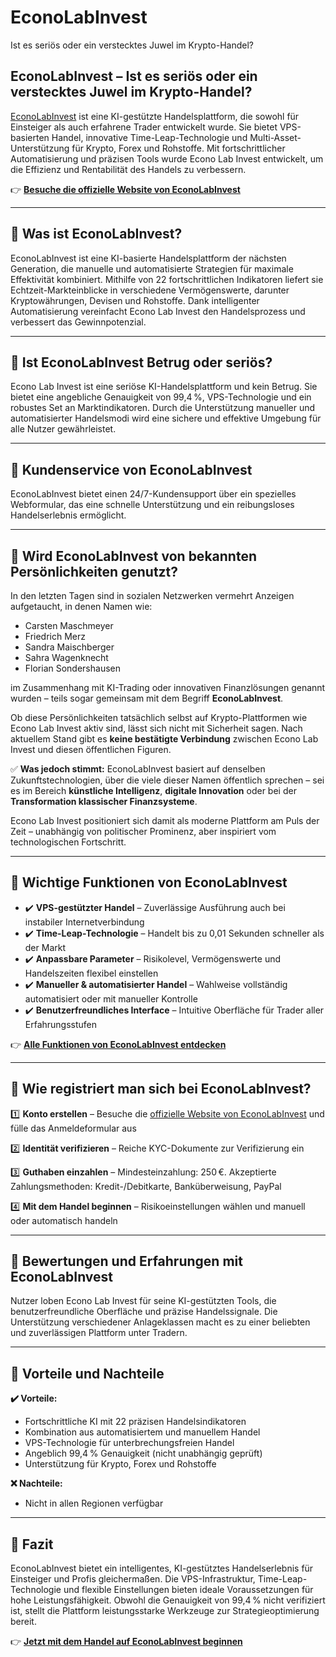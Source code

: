 # EconoLabInvest
Ist es seriös oder ein verstecktes Juwel im Krypto-Handel?

## EconoLabInvest – Ist es seriös oder ein verstecktes Juwel im Krypto-Handel?

[EconoLabInvest](https://econolabinvest.de) ist eine KI-gestützte Handelsplattform, die sowohl für Einsteiger als auch erfahrene Trader entwickelt wurde. Sie bietet VPS-basierten Handel, innovative Time-Leap-Technologie und Multi-Asset-Unterstützung für Krypto, Forex und Rohstoffe. Mit fortschrittlicher Automatisierung und präzisen Tools wurde Econo Lab Invest entwickelt, um die Effizienz und Rentabilität des Handels zu verbessern.

👉 **[Besuche die offizielle Website von EconoLabInvest](https://econolabinvest.de)**

---

## 📌 Was ist EconoLabInvest?

EconoLabInvest ist eine KI-basierte Handelsplattform der nächsten Generation, die manuelle und automatisierte Strategien für maximale Effektivität kombiniert. Mithilfe von 22 fortschrittlichen Indikatoren liefert sie Echtzeit-Markteinblicke in verschiedene Vermögenswerte, darunter Kryptowährungen, Devisen und Rohstoffe. Dank intelligenter Automatisierung vereinfacht Econo Lab Invest den Handelsprozess und verbessert das Gewinnpotenzial.

---

## 📌 Ist EconoLabInvest Betrug oder seriös?

Econo Lab Invest ist eine seriöse KI-Handelsplattform und kein Betrug. Sie bietet eine angebliche Genauigkeit von 99,4 %, VPS-Technologie und ein robustes Set an Marktindikatoren. Durch die Unterstützung manueller und automatisierter Handelsmodi wird eine sichere und effektive Umgebung für alle Nutzer gewährleistet.

---

## 📌 Kundenservice von EconoLabInvest

EconoLabInvest bietet einen 24/7-Kundensupport über ein spezielles Webformular, das eine schnelle Unterstützung und ein reibungsloses Handelserlebnis ermöglicht.

---

## 📌 Wird EconoLabInvest von bekannten Persönlichkeiten genutzt?

In den letzten Tagen sind in sozialen Netzwerken vermehrt Anzeigen aufgetaucht, in denen Namen wie:

- Carsten Maschmeyer
- Friedrich Merz
- Sandra Maischberger
- Sahra Wagenknecht
- Florian Sondershausen

im Zusammenhang mit KI-Trading oder innovativen Finanzlösungen genannt wurden – teils sogar gemeinsam mit dem Begriff **EconoLabInvest**.

Ob diese Persönlichkeiten tatsächlich selbst auf Krypto-Plattformen wie Econo Lab Invest aktiv sind, lässt sich nicht mit Sicherheit sagen. Nach aktuellem Stand gibt es **keine bestätigte Verbindung** zwischen Econo Lab Invest und diesen öffentlichen Figuren.

✅ **Was jedoch stimmt:** EconoLabInvest basiert auf denselben Zukunftstechnologien, über die viele dieser Namen öffentlich sprechen – sei es im Bereich **künstliche Intelligenz**, **digitale Innovation** oder bei der **Transformation klassischer Finanzsysteme**.

Econo Lab Invest positioniert sich damit als moderne Plattform am Puls der Zeit – unabhängig von politischer Prominenz, aber inspiriert vom technologischen Fortschritt.

---

## 📌 Wichtige Funktionen von EconoLabInvest

- ✔️ **VPS-gestützter Handel** – Zuverlässige Ausführung auch bei instabiler Internetverbindung
- ✔️ **Time-Leap-Technologie** – Handelt bis zu 0,01 Sekunden schneller als der Markt
- ✔️ **Anpassbare Parameter** – Risikolevel, Vermögenswerte und Handelszeiten flexibel einstellen
- ✔️ **Manueller & automatisierter Handel** – Wahlweise vollständig automatisiert oder mit manueller Kontrolle
- ✔️ **Benutzerfreundliches Interface** – Intuitive Oberfläche für Trader aller Erfahrungsstufen

👉 **[Alle Funktionen von EconoLabInvest entdecken](https://econolabinvest.de)**

---

## 📌 Wie registriert man sich bei EconoLabInvest?

1️⃣ **Konto erstellen** – Besuche die [offizielle Website von EconoLabInvest](https://econolabinvest.de) und fülle das Anmeldeformular aus

2️⃣ **Identität verifizieren** – Reiche KYC-Dokumente zur Verifizierung ein

3️⃣ **Guthaben einzahlen** – Mindesteinzahlung: 250 €. Akzeptierte Zahlungsmethoden: Kredit-/Debitkarte, Banküberweisung, PayPal

4️⃣ **Mit dem Handel beginnen** – Risikoeinstellungen wählen und manuell oder automatisch handeln

---

## 📌 Bewertungen und Erfahrungen mit EconoLabInvest

Nutzer loben Econo Lab Invest für seine KI-gestützten Tools, die benutzerfreundliche Oberfläche und präzise Handelssignale. Die Unterstützung verschiedener Anlageklassen macht es zu einer beliebten und zuverlässigen Plattform unter Tradern.

---

## 📌 Vorteile und Nachteile

**✔️ Vorteile:**
- Fortschrittliche KI mit 22 präzisen Handelsindikatoren
- Kombination aus automatisiertem und manuellem Handel
- VPS-Technologie für unterbrechungsfreien Handel
- Angeblich 99,4 % Genauigkeit (nicht unabhängig geprüft)
- Unterstützung für Krypto, Forex und Rohstoffe

**❌ Nachteile:**
- Nicht in allen Regionen verfügbar

---

## 📌 Fazit

EconoLabInvest bietet ein intelligentes, KI-gestütztes Handelserlebnis für Einsteiger und Profis gleichermaßen. Die VPS-Infrastruktur, Time-Leap-Technologie und flexible Einstellungen bieten ideale Voraussetzungen für hohe Leistungsfähigkeit. Obwohl die Genauigkeit von 99,4 % nicht verifiziert ist, stellt die Plattform leistungsstarke Werkzeuge zur Strategieoptimierung bereit.

👉 **[Jetzt mit dem Handel auf EconoLabInvest beginnen](https://econolabinvest.de)**
